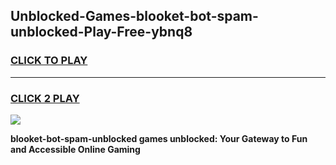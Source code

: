 
## Unblocked-Games-blooket-bot-spam-unblocked-Play-Free-ybnq8
<h3>
<a href="https://premium76.site?title=blooket-bot-spam-unblocked&ref=10A">CLICK TO PLAY</a></h3>
<hr>

<h3>
<a href="https://premium76.site?title=blooket-bot-spam-unblocked&ref=10A">CLICK 2 PLAY</a>
  
</h3>

<a href="https://premium76.site?title=blooket-bot-spam-unblocked&ref=10A"><img src="https://clearcache.store/games.png"></a>


**blooket-bot-spam-unblocked games unblocked: Your Gateway to Fun and Accessible Online Gaming**

